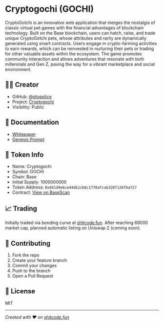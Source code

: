# Cryptogochi (GOCHI)

CryptoGotchi is an innovative web application that merges the nostalgia of classic virtual pet games with the financial advantages of blockchain technology. Built on the Base blockchain, users can hatch, raise, and trade unique CryptoGotchi pets, whose attributes and rarity are dynamically generated using smart contracts. Users engage in crypto-farming activities to earn rewards, which can be reinvested in nurturing their pets or trading for other valuable assets within the ecosystem. The game promotes community interaction and allows adventures that resonate with both millennials and Gen Z, paving the way for a vibrant marketplace and social environment.

## 👨‍💻 Creator
- GitHub: [@gtopolice](https://github.com/gtopolice)
- Project: [Cryptogochi](https://github.com/shitcode-fun/cygotchi)
- Visibility: Public

## 📄 Documentation
- [Whitepaper](./Whitepaper.md)
- [Genesis Prompt](./GenesisPrompt.md)


## 🚀 Token Info
- Name: Cryptogochi
- Symbol: GOCHI
- Chain: Base
- Initial Supply: 1000000000
- Token Address: `0x041d9e6ce44db1cb8c1770afcab320f126f6a727`
- Contract: [View on BaseScan](https://basescan.org/address/0x041d9e6ce44db1cb8c1770afcab320f126f6a727)

## 📈 Trading
Initially traded via bonding curve at [shitcode.fun](https://shitcode.fun).
After reaching 69000 market cap, planned automatic listing on Uniswap 2 (coming soon).

## 🤝 Contributing
1. Fork the repo
2. Create your feature branch
3. Commit your changes
4. Push to the branch
5. Open a Pull Request

## 📜 License
MIT

---
*Created with ❤️ on [shitcode.fun](https://shitcode.fun)*